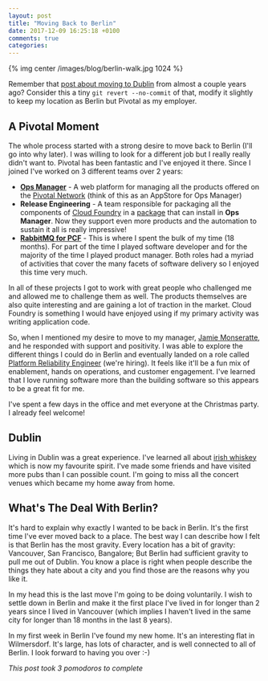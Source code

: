 ```yaml
---
layout: post
title: "Moving Back to Berlin"
date: 2017-12-09 16:25:18 +0100
comments: true
categories: 
---
```


{% img center /images/blog/berlin-walk.jpg 1024 %}

Remember that [post about moving to Dublin][moving-dublin] from almost a couple years ago? Consider this a tiny `git revert --no-commit` of that, modify it slightly to keep my location as Berlin but Pivotal as my employer.

[moving-dublin]: /joining-pivotal-cloud-foundry-and-moving-to-dublin/

## A Pivotal Moment

The whole process started with a strong desire to move back to Berlin (I'll go into why later). I was willing to look for a different job but I really really didn't want to. Pivotal has been fantastic and I've enjoyed it there. Since I joined I've worked on 3 different teams over 2 years:

* **[Ops Manager][ops-manager]** - A web platform for managing all the products offered on the [Pivotal Network][pivnet] (think of this as an AppStore for Ops Manager)
* **Release Engineering** - A team responsible for packaging all the components of [Cloud Foundry][cloudfoundry] in a [package][ert] that can install in **Ops Manager**. Now they support even more products and the automation to sustain it all is really impressive!
* **[RabbitMQ for PCF][rabbitmq4pcf]** - This is where I spent the bulk of my time (18 months). For part of the time I played software developer and for the majority of the time I played product manager. Both roles had a myriad of activities that cover the many facets of software delivery so I enjoyed this time very much.

[ops-manager]: https://network.pivotal.io/products/ops-manager
[pivnet]: https://network.pivotal.io/
[rabbitmq4pcf]: https://network.pivotal.io/products/p-rabbitmq
[cloudfoundry]: https://www.cloudfoundry.org/
[ert]: https://network.pivotal.io/products/elastic-runtime

In all of these projects I got to work with great people who challenged me and allowed me to challenge them as well. The products themselves are also quite interesting and are gaining a lot of traction in the market. Cloud Foundry is something I would have enjoyed using if my primary activity was writing application code.

So, when I mentioned my desire to move to my manager, [Jamie Monseratte][jme], and he responded with support and positivity. I was able to explore the different things I could do in Berlin and eventually landed on a role called [Platform Reliability Engineer][pre] (we're hiring). It feels like it'll be a fun mix of enablement, hands on operations, and customer engagement. I've learned that I love running software more than the building software so this appears to be a great fit for me.

I've spent a few days in the office and met everyone at the Christmas party. I already feel welcome!

[jme]: https://twitter.com/jamiemonserrate
[pre]: https://boards.greenhouse.io/pivotalsoftware/jobs/877047#.WiwIP7Q-fdQ

## Dublin

Living in Dublin was a great experience. I've learned all about [irish whiskey][irish-whiskey] which is now my favourite spirit. I've made some friends and have visited more pubs than I can possible count. I'm going to miss all the concert venues which became my home away from home.

[irish-whiskey]: /irish-whiskey-appreciation/

## What's The Deal With Berlin?

It's hard to explain why exactly I wanted to be back in Berlin. It's the first time I've ever moved back to a place. The best way I can describe how I felt is that Berlin has the most gravity. Every location has a bit of gravity: Vancouver, San Francisco, Bangalore; But Berlin had sufficient gravity to pull me out of Dublin. You know a place is right when people describe the things they hate about a city and you find those are the reasons why you like it.

In my head this is the last move I'm going to be doing voluntarily. I wish to settle down in Berlin and make it the first place I've lived in for longer than 2 years since I lived in Vancouver (which implies I haven't lived in the same city for longer than 18 months in the last 8 years).

In my first week in Berlin I've found my new home. It's an interesting flat in Wilmersdorf. It's large, has lots of character, and is well connected to all of Berlin. I look forward to having you over :-)

*This post took 3 pomodoros to complete*




